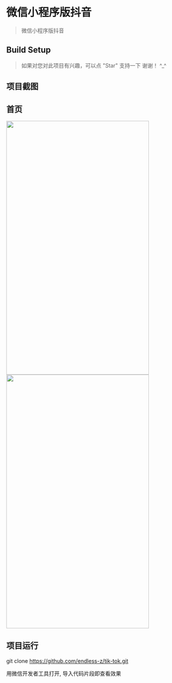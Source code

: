 # 微信小程序版抖音

> 微信小程序版抖音

## Build Setup

> 如果对您对此项目有兴趣，可以点 "Star" 支持一下 谢谢！ ^_^

## 项目截图

## 首页

<img width="375" height="667" src="https://github.com/endless-z/tik-tok/blob/master/assets/image/index.png"/>
<img width="375" height="667" src="https://github.com/endless-z/tik-tok/blob/master/assets/image/contentmodal.png"/>

## 项目运行

git clone https://github.com/endless-z/tik-tok.git

用微信开发者工具打开, 导入代码片段即查看效果
